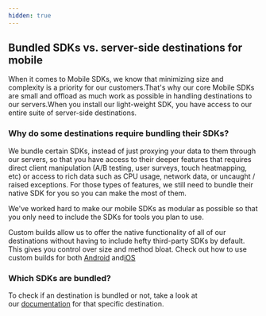 ```yaml
---
hidden: true
---
```

## Bundled SDKs vs. server-side destinations for mobile

When it comes to Mobile SDKs, we know that minimizing size and complexity is a priority for our customers.That's why our core Mobile SDKs are small and offload as much work as possible in handling destinations to our servers.When you install our light-weight SDK, you have access to our entire suite of server-side destinations.

### Why do some destinations require bundling their SDKs?

We bundle certain SDKs, instead of just proxying your data to them through our servers, so that you have access to their deeper features that requires direct client manipulation (A/B testing, user surveys, touch heatmapping, etc) or access to rich data such as CPU usage, network data, or uncaught / raised exceptions. For those types of features, we still need to bundle their native SDK for you so you can make the most of them.

We've worked hard to make our mobile SDKs as modular as possible so that you only need to include the SDKs for tools you plan to use.

Custom builds allow us to offer the native functionality of all of our destinations without having to include hefty third-party SDKs by default. This gives you control over size and method bloat. Check out how to use custom builds for both [Android](/docs/sources/mobile/android/quickstart/#step-1-install-the-sdk) and[iOS](/docs/tutorials/quickstart-ios/#step-1-install-the-sdk)

### Which SDKs are bundled?

To check if an destination is bundled or not, take a look at our [documentation](docs/connections/destinations/) for that specific destination. 
